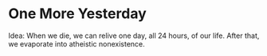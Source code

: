 # One More Yesterday 

Idea: When we die, we can relive one day, all 24 hours, of our life. After that, we evaporate into atheistic nonexistence.
